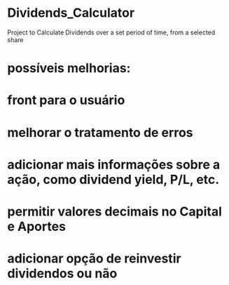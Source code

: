 # Dividends_Calculator
Project to Calculate Dividends over a set period of time, from a selected share

# possíveis melhorias:
# front para o usuário
# melhorar o tratamento de erros
# adicionar mais informações sobre a ação, como dividend yield, P/L, etc.
# permitir valores decimais no Capital e Aportes
# adicionar opção de reinvestir dividendos ou não
